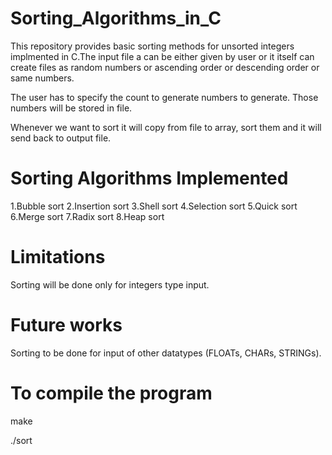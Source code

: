 # Sorting_Algorithms_in_C

This repository provides basic sorting methods for unsorted integers implmented in C.The input file a can be 
either given by user or it itself can create files as random numbers or ascending order or descending order or same numbers.

The user has to specify the count to generate numbers to generate. Those numbers will be stored in file.

Whenever we want to sort it will copy from file to array, sort them and it will send back to output file.

# Sorting Algorithms Implemented
1.Bubble sort
2.Insertion sort
3.Shell sort
4.Selection sort
5.Quick sort
6.Merge sort
7.Radix sort
8.Heap sort

# Limitations
Sorting will be done only for integers type input.

# Future works
Sorting to be done for input of other datatypes (FLOATs, CHARs, STRINGs).


# To compile the program
make

./sort 
